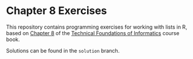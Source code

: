 # Chapter 8 Exercises

This repository contains programming exercises for working with lists in R, 
based on [Chapter 8](https://info201.github.io/lists.html) 
of the [Technical Foundations of Informatics](https://info201.github.io/) course book. 

Solutions can be found in the `solution` branch.